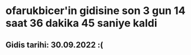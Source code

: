 # ofarukbicer'in gidisine son 3 gun 14 saat 36 dakika 45 saniye kaldi

## Gidis tarihi: 30.09.2022 :(